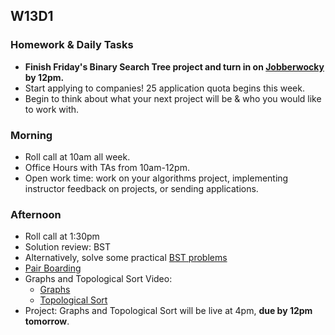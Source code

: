## W13D1

### Homework & Daily Tasks

* **Finish Friday's Binary Search Tree project and turn in on [Jobberwocky][Jobberwocky] by 12pm.**
* Start applying to companies!  25 application quota begins this week.
* Begin to think about what your next project will be & who you would like to work with.

### Morning

* Roll call at 10am all week.
* Office Hours with TAs from 10am-12pm.
* Open work time: work on your algorithms project, implementing instructor feedback on projects, or sending applications.

### Afternoon

* Roll call at 1:30pm
* Solution review: BST
* Alternatively, solve some practical [BST problems](https://github.com/appacademy/sf-job-search-curriculum/blob/master/supplemental_problems/bst.md)
* [Pair Boarding][pair-boarding-index]
* Graphs and Topological Sort Video:
  * [Graphs][graphs-vid]
  * [Topological Sort][topological-vid]
* Project: Graphs and Topological Sort will be live at 4pm, **due by 12pm tomorrow**.


<!-- LINKS -->

<!-- Internal Resources -->
[Jobberwocky]: http://progress.appacademy.io/jobberwocky
[calendar]: https://calendar.google.com/calendar/embed?src=appacademy.io_r61pl5c3vl1vatl28hquvhtf4o%40group.calendar.google.com&ctz=America/Los_Angeles

<!-- Technical Interview Resources -->
[pair-boarding-index]: ../technical-skills/whiteboarding/index.md

<!-- Algorithms Projects & Lectures -->
[graphs-vid]: https://vimeo.com/203562085
[topological-vid]: https://vimeo.com/203906270

